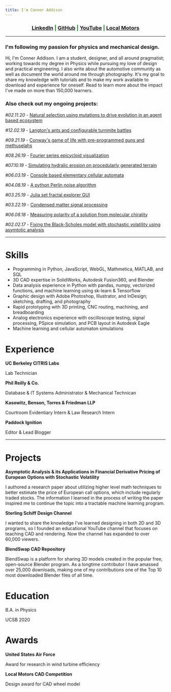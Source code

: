 ```yaml
---
title: I'm Conner Addison
---
```

<link rel="shortcut icon" type="image/x-icon" href="favicon.ico">

<h3 style="text-align:center;color:green">
  <a href="https://www.linkedin.com/in/conner-addison-1ba650139/">LinkedIn</a> |
  <a href="https://github.com/csaddison">GitHub</a> |
  <a href="https://www.youtube.com/user/SterlingSchiffDesign">YouTube</a> |
  <a href="https://launchforth.io/TheFull9Yards">Local Motors</a>
</h3>

****************

### I'm following my passion for physics and mechanical design.

Hi, I'm Conner Addison. I am a student, designer, and all around pragmatist; working towards my degree in Physics while pursuing my love of design and practical engineering. I also write about the automotive community as well as document the world around me through photography. It's my goal to share my knowledge with tutorials and to make my work available to download and experience for oneself. Read to learn more about the impact I've made on more than 150,000 learners.

### Also check out my ongoing projects:

*#02.11.20* - [Natural selection using mutations to drive evolution in an agent based ecosystem](https://github.com/csaddison/Natural-Selection)

 *#12.02.19* - [Langton's ants and configurable turnmite battles](http://conneraddison.com/pages/langton.html)

 *#09.21.19* - [Conway's game of life with pre-programmed guns and methuselahs](http://conneraddison.com/pages/conway.html)

 *#08.26.19* - [Fourier series epicycloid visualization](http://conneraddison.com/pages/fourier.html)
 
 *#07.10.19* - [Simulating hydralic erosion on procedularly generated terrain](https://github.com/csaddison/Hydraulic-Erosion-Sim/blob/master/README.md)

 *#06.03.19* - [Console based elementary cellular automata](https://github.com/csaddison/Cellular-Automata/blob/master/README.md)

 *#04.08.19* - [A python Perlin noise algorithm](https://github.com/csaddison/Perlin-Noise/blob/master/README.md)

 *#03.25.19* - [Julia set fractal explorer GUI](https://github.com/csaddison/Fractal-Explorer/blob/master/README.md)

 *#03.22.19* - [Condensed matter signal processing](https://github.com/csaddison/Reports/blob/master/GeV_fit.pdf)

 *#06.08.18* - [Measuring polarity of a solution from molecular chirality](https://github.com/csaddison/Reports/blob/master/Specific_Rotation.pdf)

 *#02.02.17* - [Fixing the Black-Scholes model with stochastic volatility using asymtotic analysis](https://github.com/csaddison/Reports/blob/master/Asymptotic_Analysis.pdf)

****************

# Skills

* Programming ​in Python, JavaScript, WebGL, Mathmetica, MATLAB, and SQL
* 3D CAD​ expertise in SolidWorks, Autodesk Fusion360, and Blender
* Data analysis​ experience in Python with pandas, numpy, vectorized functions, and machine learning using sk-learn & Tensorflow
* Graphic design​ with Adobe Photoshop, Illustrator, and InDesign; sketching, drafting, and photography 
* Rapid prototyping​ with 3D printing, CNC routing, machining, and breadboarding
* Analog electronics experience with oscilloscope testing, signal processing, PSpice simulation, and PCB layout in Autodesk Eagle 
* Machine learning and cellular automaton simulations


# Experience

**UC Berkeley CITRIS Labs**

Lab Technician

**Phil Reilly & Co.**

Database & IT Systems Administrator & Mechanical Technican

**Kasowitz, Benson, Torres & Friedman LLP**

Courtroom Evidentiary Intern & Law Research Intern

**Paddock Ignition**

Editor & Lead Blogger

****************

# Projects

**Asymptotic Analysis & its Applications in Financial Derivative Pricing of European Options with Stochastic Volatility**

I authored a research paper about utilizing higher level math techniques to better estimate the price of European call options, which include regularly traded stocks. The information I learned in the process of writing the paper inspired me to continue the topic into a tractable machine learning program.

**Sterling Schiff Design Channel**

I wanted to share the knowledge I've learned designing in both 2D and 3D programs, so I founded an educational YouTube channel that focuses on teaching CAD and rendering. Now the channel has expanded to over 60,000 viewers.

**BlendSwap CAD Repository**

BlendSwap is a platform for sharing 3D models created in the popular free, open-source Blender program. As a longtime contributor I have amassed over 25,000 downloads, making one of my contributions one of the Top 10 most downloaded Blender files of all time.


# Education

B.A. in Physics

UCSB 2020


# Awards

**United States Air Force**

Award for research in wind turbine efficiency

**Local Motors CAD Competition**

Design award for CAD wheel model

